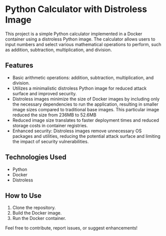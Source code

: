 # Python Calculator with Distroless Image

This project is a simple Python calculator implemented in a Docker container using a distroless Python image. The calculator allows users to input numbers and select various mathematical operations to perform, such as addition, subtraction, multiplication, and division.

## Features
- Basic arithmetic operations: addition, subtraction, multiplication, and division.
- Utilizes a minimalistic distroless Python image for reduced attack surface and improved security.
- Distroless images minimize the size of Docker images by including only the necessary dependencies to run the application, resulting in smaller image sizes compared to traditional base images. This particular image reduced the size from 236MB to 52.6MB
- Reduced image size translates to faster deployment times and reduced storage costs in container registries.
- Enhanced security: Distroless images remove unnecessary OS packages and utilities, reducing the potential attack surface and limiting the impact of security vulnerabilities.

## Technologies Used
- Python
- Docker
- Distroless

## How to Use
1. Clone the repository.
2. Build the Docker image.
3. Run the Docker container.

Feel free to contribute, report issues, or suggest enhancements!
